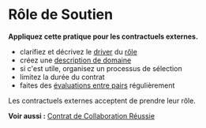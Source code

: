 # Rôle de Soutien

<summary>
<strong>Appliquez cette pratique pour les contractuels externes.</strong>
</summary>

- clarifiez et décrivez le [driver](glossary:organizational-driver) du [rôle](section:role)
- créez une [description de domaine](section:clarify-and-develop-domains)
- si c'est utile, organisez un processus de sélection
- limitez la durée du contrat
- faites des [évaluations entre pairs](section:peer-review) régulièrement

Les contractuels externes acceptent de prendre leur rôle.

**Voir aussi :** [Contrat de Collaboration Réussie](section:contract-for-successful-collaboration)